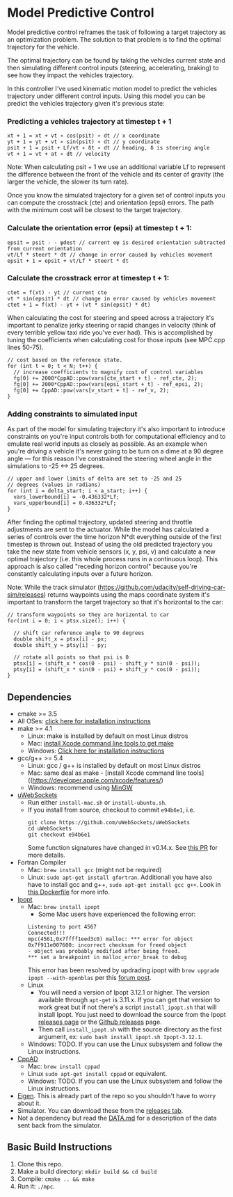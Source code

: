 # Model Predictive Control

Model predictive control reframes the task of following a target trajectory as an optimization problem. The solution to that problem is to find the optimal trajectory for the vehicle.

The optimal trajectory can be found by taking the vehicles current state and then simulating different control inputs (steering, accelerating, braking) to see how they impact the vehicles trajectory.

In this controller I've used kinematic motion model to predict the vehicles trajectory under different control inputs. Using this model you can be predict the vehicles trajectory given it's previous state:

### Predicting a vehicles trajectory at timestep t + 1
```
x​t + 1 ​​= xt ​​+ vt ​​∗ cos(psit) ∗ dt // x coordinate
y​t + 1 ​​= yt ​​+ vt ​​∗ sin(psi​t) ∗ dt // y coordinate
psit + 1 ​​= psit ​​+ ​L​f/​vt ​​∗ δt ​​∗ dt // heading, δ is steering angle
v​t + 1 ​​= v​t ​​+ a​t ∗ dt // velocity
```

Note: When calculating psi​t + 1 we use an additional variable Lf to represent the difference between the front of the vehicle and its center of gravity (the larger the vehicle, the slower its turn rate).

Once you know the simulated trajectory for a given set of control inputs you can compute the crosstrack (cte) and orientation (epsi) errors. The path with the minimum cost will be closest to the target trajectory.

### Calculate the orientation error (epsi​) at timestep t + 1:
```
epsit = psi​t - - ψ​dest // current eψ is desired orientation subtracted from current orientation
vt/Lf * steert * dt // change in error caused by vehicles movement
epsi​t + 1 = epsit + vt/Lf * steert * dt
```

### Calculate the crosstrack error at timestep t + 1:
```
ctet = f(xt) - yt // current cte
vt * sin(epsit) * dt // change in error caused by vehicles movement
ctet + 1 = f(xt) - yt + (vt * sin(epsit) * dt)
```

When calculating the cost for steering and speed across a trajectory it's important to penalize jerky steering or rapid changes in velocity (think of every terrible yellow taxi ride you've ever had). This is accomplished by tuning the coefficients when calculating cost for those inputs (see MPC.cpp lines 50-75).

```
// cost based on the reference state.
for (int t = 0; t < N; t++) {
  // increase coefficients to magnify cost of control variables
  fg[0] += 2000*CppAD::pow(vars[cte_start + t] - ref_cte, 2);
  fg[0] += 2000*CppAD::pow(vars[epsi_start + t] - ref_epsi, 2);
  fg[0] += CppAD::pow(vars[v_start + t] - ref_v, 2);
}
```

### Adding constraints to simulated input

As part of the model for simulating trajectory it's also important to introduce constraints on you're input controls both for computational efficiency and to emulate real world inputs as closely as possible. As an example when you're driving a vehicle it's never going to be turn on a dime at a 90 degree angle — for this reason I've constrained the steering wheel angle in the simulations to -25 <-> 25 degrees.   

```
// upper and lower limits of delta are set to -25 and 25
// degrees (values in radians)
for (int i = delta_start; i < a_start; i++) {
  vars_lowerbound[i] = -0.436332*Lf;
  vars_upperbound[i] = 0.436332*Lf;
}
```

After finding the optimal trajectory, updated steering and throttle adjustments are sent to the actuator. While the model has calculated a series of controls over the time horizon N*dt everything outside of the first timestep is thrown out. Instead of using the old predicted trajectory you take the new state from vehicle sensors (x, y, psi, v) and calculate a new optimal trajectory (i.e. this whole process runs in a continuous loop). This approach is also called "receding horizon control" because you're constantly calculating inputs over a future horizon.

Note: While the track simulator (https://github.com/udacity/self-driving-car-sim/releases) returns waypoints using the maps coordinate system it's important to transform the target trajectory so that it's horizontal to the car:

```
// transform waypoints so they are horizontal to car
for(int i = 0; i < ptsx.size(); i++) {

  // shift car reference angle to 90 degrees
  double shift_x = ptsx[i] - px;
  double shift_y = ptsy[i] - py;

  // rotate all points so that psi is 0
  ptsx[i] = (shift_x * cos(0 - psi) - shift_y * sin(0 - psi));
  ptsy[i] = (shift_x * sin(0 - psi) + shift_y * cos(0 - psi));
}
```


## Dependencies

* cmake >= 3.5
 * All OSes: [click here for installation instructions](https://cmake.org/install/)
* make >= 4.1
  * Linux: make is installed by default on most Linux distros
  * Mac: [install Xcode command line tools to get make](https://developer.apple.com/xcode/features/)
  * Windows: [Click here for installation instructions](http://gnuwin32.sourceforge.net/packages/make.htm)
* gcc/g++ >= 5.4
  * Linux: gcc / g++ is installed by default on most Linux distros
  * Mac: same deal as make - [install Xcode command line tools]((https://developer.apple.com/xcode/features/)
  * Windows: recommend using [MinGW](http://www.mingw.org/)
* [uWebSockets](https://github.com/uWebSockets/uWebSockets)
  * Run either `install-mac.sh` or `install-ubuntu.sh`.
  * If you install from source, checkout to commit `e94b6e1`, i.e.
    ```
    git clone https://github.com/uWebSockets/uWebSockets
    cd uWebSockets
    git checkout e94b6e1
    ```
    Some function signatures have changed in v0.14.x. See [this PR](https://github.com/udacity/CarND-MPC-Project/pull/3) for more details.
* Fortran Compiler
  * Mac: `brew install gcc` (might not be required)
  * Linux: `sudo apt-get install gfortran`. Additionall you have also have to install gcc and g++, `sudo apt-get install gcc g++`. Look in [this Dockerfile](https://github.com/udacity/CarND-MPC-Quizzes/blob/master/Dockerfile) for more info.
* [Ipopt](https://projects.coin-or.org/Ipopt)
  * Mac: `brew install ipopt`
       +  Some Mac users have experienced the following error:
       ```
       Listening to port 4567
       Connected!!!
       mpc(4561,0x7ffff1eed3c0) malloc: *** error for object 0x7f911e007600: incorrect checksum for freed object
       - object was probably modified after being freed.
       *** set a breakpoint in malloc_error_break to debug
       ```
       This error has been resolved by updrading ipopt with
       ```brew upgrade ipopt --with-openblas```
       per this [forum post](https://discussions.udacity.com/t/incorrect-checksum-for-freed-object/313433/19).
  * Linux
    * You will need a version of Ipopt 3.12.1 or higher. The version available through `apt-get` is 3.11.x. If you can get that version to work great but if not there's a script `install_ipopt.sh` that will install Ipopt. You just need to download the source from the Ipopt [releases page](https://www.coin-or.org/download/source/Ipopt/) or the [Github releases](https://github.com/coin-or/Ipopt/releases) page.
    * Then call `install_ipopt.sh` with the source directory as the first argument, ex: `sudo bash install_ipopt.sh Ipopt-3.12.1`.
  * Windows: TODO. If you can use the Linux subsystem and follow the Linux instructions.
* [CppAD](https://www.coin-or.org/CppAD/)
  * Mac: `brew install cppad`
  * Linux `sudo apt-get install cppad` or equivalent.
  * Windows: TODO. If you can use the Linux subsystem and follow the Linux instructions.
* [Eigen](http://eigen.tuxfamily.org/index.php?title=Main_Page). This is already part of the repo so you shouldn't have to worry about it.
* Simulator. You can download these from the [releases tab](https://github.com/udacity/self-driving-car-sim/releases).
* Not a dependency but read the [DATA.md](./DATA.md) for a description of the data sent back from the simulator.


## Basic Build Instructions

1. Clone this repo.
2. Make a build directory: `mkdir build && cd build`
3. Compile: `cmake .. && make`
4. Run it: `./mpc`.
